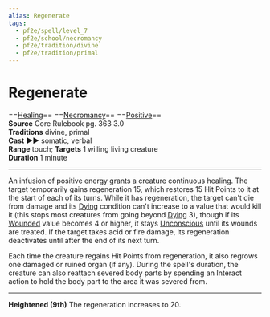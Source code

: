 ```yaml
---
alias: Regenerate
tags:
  - pf2e/spell/level_7
  - pf2e/school/necromancy
  - pf2e/tradition/divine
  - pf2e/tradition/primal
---
```


# Regenerate

==[Healing](Healing.md)== ==[Necromancy](Necromancy.md)== ==[Positive](Positive.md)==  
__Source__ Core Rulebook pg. 363 3.0  
**Traditions** divine, primal  
**Cast** ►► somatic, verbal  
**Range** touch; **Targets** 1 willing living creature  
**Duration** 1 minute

---

An infusion of positive energy grants a creature continuous healing. The target temporarily gains regeneration 15, which restores 15 Hit Points to it at the start of each of its turns. While it has regeneration, the target can't die from damage and its [Dying](Dying.md) condition can't increase to a value that would kill it (this stops most creatures from going beyond [Dying](Dying.md) 3), though if its [Wounded](Wounded.md) value becomes 4 or higher, it stays [Unconscious](Unconscious.md) until its wounds are treated. If the target takes acid or fire damage, its regeneration deactivates until after the end of its next turn.

Each time the creature regains Hit Points from regeneration, it also regrows one damaged or ruined organ (if any). During the spell's duration, the creature can also reattach severed body parts by spending an Interact action to hold the body part to the area it was severed from.

<hr>

**Heightened (9th)** The regeneration increases to 20.
